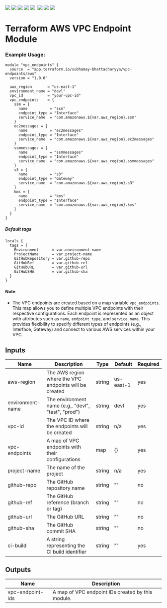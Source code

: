 ![](https://img.shields.io/github/commit-activity/t/subhamay-bhattacharyya/terraform-aws-vpc-endpoint)&nbsp;![](https://img.shields.io/github/last-commit/subhamay-bhattacharyya/terraform-aws-vpc-endpoint)&nbsp;![](https://img.shields.io/github/release-date/subhamay-bhattacharyya/terraform-aws-vpc-endpoint)&nbsp;![](https://img.shields.io/github/repo-size/subhamay-bhattacharyya/terraform-aws-vpc-endpoint)&nbsp;![](https://img.shields.io/github/directory-file-count/subhamay-bhattacharyya/terraform-aws-vpc-endpoint)&nbsp;[](https://img.shields.io/github/issues/subhamay-bhattacharyya/terraform-aws-vpc-endpoint)&nbsp;![](https://img.shields.io/github/languages/top/subhamay-bhattacharyya/terraform-aws-vpc-endpoint)&nbsp;![](https://img.shields.io/github/commit-activity/m/subhamay-bhattacharyya/terraform-aws-vpc-endpoint)&nbsp;![](https://img.shields.io/endpoint?url=https://gist.githubusercontent.com/bsubhamay/c2a546ba2cbc92fe2cf75a36a9b8d669/raw/terraform-aws-vpc-endpoint.json?)

# Terraform AWS VPC Endpoint Module

### Example Usage:

```hcl
module "vpc_endpoints" {
  source  = "app.terraform.io/subhamay-bhattacharyya/vpc-endpoints/aws"
  version = "1.0.0"

  aws_region       = "us-east-1"
  environment_name = "devl"
  vpc_id           = "your-vpc-id"
  vpc_endpoints    = {
    ssm = {
      name          = "ssm"
      endpoint_type = "Interface"
      service_name  = "com.amazonaws.${var.aws_region}.ssm"
    }
    ec2messages = {
      name          = "ec2messages"
      endpoint_type = "Interface"
      service_name  = "com.amazonaws.${var.aws_region}.ec2messages"
    }
    ssmmessages = {
      name          = "ssmmessages"
      endpoint_type = "Interface"
      service_name  = "com.amazonaws.${var.aws_region}.ssmmessages"
    }
    s3 = {
      name          = "s3"
      endpoint_type = "Gateway"
      service_name  = "com.amazonaws.${var.aws_region}.s3"
    }
    kms = {
      name          = "kms"
      endpoint_type = "Interface"
      service_name  = "com.amazonaws.${var.aws_region}.kms"
    }
  }
}
```

##### Default tags

```hcl
locals {
  tags = {
    Environment      = var.environment-name
    ProjectName      = var.project-name
    GitHubRepository = var.github-repo
    GitHubRef        = var.github-ref
    GitHubURL        = var.github-url
    GitHubSHA        = var.github-sha
  }
}
```
#### Note

- The VPC endpoints are created based on a map variable `vpc_endpoints`. This map allows you to define multiple VPC endpoints with their respective configurations. Each endpoint is represented as an object with attributes such as `name`, `endpoint_type`, and `service_name`. This provides flexibility to specify different types of endpoints (e.g., Interface, Gateway) and connect to various AWS services within your VPC.

## Inputs


| Name| Description|Type|Default|Required|
|---   |---	|---	|---	|---	|
| aws-region                | The AWS region where the VPC endpoints will be created                      | string | us-east-1     | yes      |
| environment-name          | The environment name (e.g., "devl", "test", "prod")                         | string | devl          | yes      |
| vpc-id                    | The VPC ID where the endpoints will be created                              | string | n/a           | yes      |
| vpc-endpoints             | A map of VPC endpoints with their configurations                            | map    | {}            | yes      |
| project-name              | The name of the project                                                     | string | n/a           | yes      |
| github-repo               | The GitHub repository name                                                  | string | ""            | no       |
| github-ref                | The GitHub reference (branch or tag)                                        | string | ""            | no       |
| github-url                | The GitHub URL                                                              | string | ""            | no       |
| github-sha                | The GitHub commit SHA                                                       | string | ""            | no       |
|ci-build	                  |A string representing the CI build identifier	                              | string | ""	           | yes      |

## Outputs

| Name| Description|
|--- |--- |
| vpc-endpoint-ids |A map of VPC endpoint IDs created by this module. |